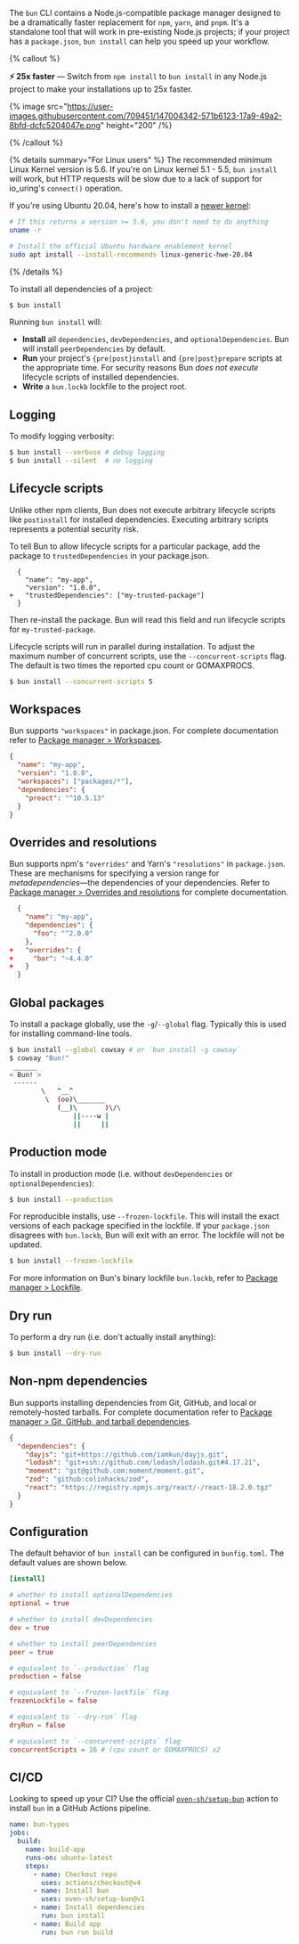 The `bun` CLI contains a Node.js-compatible package manager designed to be a dramatically faster replacement for `npm`, `yarn`, and `pnpm`. It's a standalone tool that will work in pre-existing Node.js projects; if your project has a `package.json`, `bun install` can help you speed up your workflow.

{% callout %}

**⚡️ 25x faster** — Switch from `npm install` to `bun install` in any Node.js project to make your installations up to 25x faster.

{% image src="https://user-images.githubusercontent.com/709451/147004342-571b6123-17a9-49a2-8bfd-dcfc5204047e.png" height="200" /%}

{% /callout %}

{% details summary="For Linux users" %}
The recommended minimum Linux Kernel version is 5.6. If you're on Linux kernel 5.1 - 5.5, `bun install` will work, but HTTP requests will be slow due to a lack of support for io_uring's `connect()` operation.

If you're using Ubuntu 20.04, here's how to install a [newer kernel](https://wiki.ubuntu.com/Kernel/LTSEnablementStack):

```bash
# If this returns a version >= 5.6, you don't need to do anything
uname -r

# Install the official Ubuntu hardware enablement kernel
sudo apt install --install-recommends linux-generic-hwe-20.04
```

{% /details %}

To install all dependencies of a project:

```bash
$ bun install
```

Running `bun install` will:

- **Install** all `dependencies`, `devDependencies`, and `optionalDependencies`. Bun will install `peerDependencies` by default.
- **Run** your project's `{pre|post}install` and `{pre|post}prepare` scripts at the appropriate time. For security reasons Bun _does not execute_ lifecycle scripts of installed dependencies.
- **Write** a `bun.lockb` lockfile to the project root.

## Logging

To modify logging verbosity:

```bash
$ bun install --verbose # debug logging
$ bun install --silent  # no logging
```

## Lifecycle scripts

Unlike other npm clients, Bun does not execute arbitrary lifecycle scripts like `postinstall` for installed dependencies. Executing arbitrary scripts represents a potential security risk.

To tell Bun to allow lifecycle scripts for a particular package, add the package to `trustedDependencies` in your package.json.

```json-diff
  {
    "name": "my-app",
    "version": "1.0.0",
+   "trustedDependencies": ["my-trusted-package"]
  }
```

Then re-install the package. Bun will read this field and run lifecycle scripts for `my-trusted-package`.

Lifecycle scripts will run in parallel during installation. To adjust the maximum number of concurrent scripts, use the `--concurrent-scripts` flag. The default is two times the reported cpu count or GOMAXPROCS.

```bash
$ bun install --concurrent-scripts 5
```

## Workspaces

Bun supports `"workspaces"` in package.json. For complete documentation refer to [Package manager > Workspaces](https://bun.sh/docs/install/workspaces).

```json#package.json
{
  "name": "my-app",
  "version": "1.0.0",
  "workspaces": ["packages/*"],
  "dependencies": {
    "preact": "^10.5.13"
  }
}
```

## Overrides and resolutions

Bun supports npm's `"overrides"` and Yarn's `"resolutions"` in `package.json`. These are mechanisms for specifying a version range for _metadependencies_—the dependencies of your dependencies. Refer to [Package manager > Overrides and resolutions](https://bun.sh/docs/install/overrides) for complete documentation.

```json-diff#package.json
  {
    "name": "my-app",
    "dependencies": {
      "foo": "^2.0.0"
    },
+   "overrides": {
+     "bar": "~4.4.0"
+   }
  }
```

## Global packages

To install a package globally, use the `-g`/`--global` flag. Typically this is used for installing command-line tools.

```bash
$ bun install --global cowsay # or `bun install -g cowsay`
$ cowsay "Bun!"
 ______
< Bun! >
 ------
        \   ^__^
         \  (oo)\_______
            (__)\       )\/\
                ||----w |
                ||     ||
```

## Production mode

To install in production mode (i.e. without `devDependencies` or `optionalDependencies`):

```bash
$ bun install --production
```

For reproducible installs, use `--frozen-lockfile`. This will install the exact versions of each package specified in the lockfile. If your `package.json` disagrees with `bun.lockb`, Bun will exit with an error. The lockfile will not be updated.

```bash
$ bun install --frozen-lockfile
```

For more information on Bun's binary lockfile `bun.lockb`, refer to [Package manager > Lockfile](https://bun.sh/docs/install/lockfile).

## Dry run

To perform a dry run (i.e. don't actually install anything):

```bash
$ bun install --dry-run
```

## Non-npm dependencies

Bun supports installing dependencies from Git, GitHub, and local or remotely-hosted tarballs. For complete documentation refer to [Package manager > Git, GitHub, and tarball dependencies](https://bun.sh/docs/cli/add).

```json#package.json
{
  "dependencies": {
    "dayjs": "git+https://github.com/iamkun/dayjs.git",
    "lodash": "git+ssh://github.com/lodash/lodash.git#4.17.21",
    "moment": "git@github.com:moment/moment.git",
    "zod": "github:colinhacks/zod",
    "react": "https://registry.npmjs.org/react/-/react-18.2.0.tgz"
  }
}
```

## Configuration

The default behavior of `bun install` can be configured in `bunfig.toml`. The default values are shown below.

```toml
[install]

# whether to install optionalDependencies
optional = true

# whether to install devDependencies
dev = true

# whether to install peerDependencies
peer = true

# equivalent to `--production` flag
production = false

# equivalent to `--frozen-lockfile` flag
frozenLockfile = false

# equivalent to `--dry-run` flag
dryRun = false

# equivalent to `--concurrent-scripts` flag
concurrentScripts = 16 # (cpu count or GOMAXPROCS) x2
```

## CI/CD

Looking to speed up your CI? Use the official [`oven-sh/setup-bun`](https://github.com/oven-sh/setup-bun) action to install `bun` in a GitHub Actions pipeline.

```yaml#.github/workflows/release.yml
name: bun-types
jobs:
  build:
    name: build-app
    runs-on: ubuntu-latest
    steps:
      - name: Checkout repo
        uses: actions/checkout@v4
      - name: Install bun
        uses: oven-sh/setup-bun@v1
      - name: Install dependencies
        run: bun install
      - name: Build app
        run: bun run build
```
